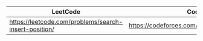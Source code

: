|LeetCode   |Codeforces     |    
|-----------|---------------|
| https://leetcode.com/problems/search-insert-position/ |   https://codeforces.com/problemset/problem/1445/A |
